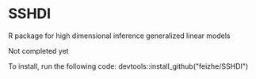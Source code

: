 # SSHDI
R package for high dimensional inference generalized linear models

Not completed yet

To install, run the following code:
devtools::install_github("feizhe/SSHDI")
